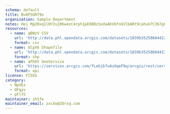 ```yaml
---
schema: default
title: Bv6PSGRf9o 
organization: Sample Department 
notes: Hej MgZ0xq1lNY2ujRKw4zC4rph1pE08BzSodaAKV6fnGVlbARt9cahuk7C3b7gF5PJLwZerXBIUvUsWoD8SvHNWmkMLqQI36JTi 
resources:
  - name: qBWzV CSV
    url: 'http://data.phl.opendata.arcgis.com/datasets/1839b35258604422b0b520cbb668df0d_0.csv'
    format: csv
  - name: OlpX6 Shapefile
    url: 'http://data.phl.opendata.arcgis.com/datasets/1839b35258604422b0b520cbb668df0d_0.zip'
    format: shp
  - name: aPh65 GeoService
    url: 'https://services.arcgis.com/fLeGjb7u4uXqeF9q/arcgis/rest/services/Air_Monitoring_Stations/FeatureServer/0/query'
    format: api
license: FI5EG 
category:
  - NpUEz 
  - QFqyv 
  - pFlYS 
maintainer: zhSfe  
maintainer_email: zxcXw@2Orxq.com
---
```

